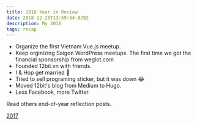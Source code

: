 ```yaml
---
title: 2018 Year in Review
date: 2018-12-25T13:59:54.829Z
description: My 2018
tags: recap
---
```


- Organize the first Vietnam Vue.js meetup.
- Keep orginizing Saigon WordPress meetups. The first time we got the financial sponsorship from weglot.com
- Founded 12bit.vn with friends.
- I & Hop get married 💒
- Tried to sell programing sticker, but it was down 😂
- Moved 12bit's blog from Medium to Hugo.
- Less Facebook, more Twitter.

Read others end-of-year reflection posts.

[2017](/posts/2017-year-in-review.html)
